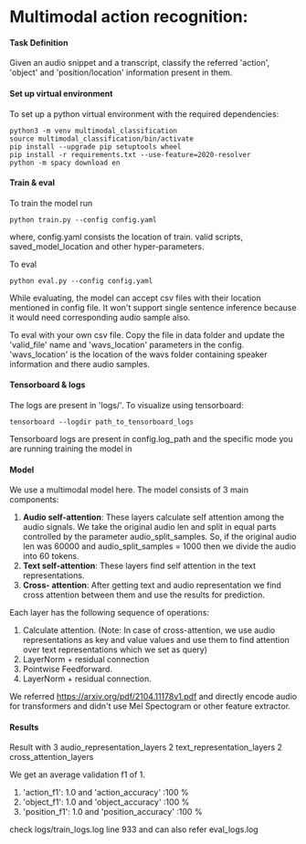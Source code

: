 # Multimodal action recognition:

#### Task Definition
Given an audio snippet and a transcript, classify the referred 'action', 'object' and 'position/location' information present in them.

#### Set up virtual environment
To set up a python virtual environment with the required dependencies:
```
python3 -m venv multimodal_classification
source multimodal_classification/bin/activate
pip install --upgrade pip setuptools wheel
pip install -r requirements.txt --use-feature=2020-resolver
python -m spacy download en
```

#### Train & eval

To train the model run
```
python train.py --config config.yaml
```
where, config.yaml consists the location of train. valid scripts, saved_model_location and other hyper-parameters.

To eval
```
python eval.py --config config.yaml
```
While evaluating, the model can accept csv files with their location mentioned in config file. It won't support single sentence inference because it would need corresponding audio sample also.

To eval with your own csv file. Copy the file in data folder and update the 'valid_file' name and 'wavs_location' parameters in the config. 'wavs_location' is the location of the wavs folder containing speaker information and there audio samples.

#### Tensorboard & logs
The logs are present in 'logs/'. To visualize using tensorboard:

```
tensorboard --logdir path_to_tensorboard_logs
```
Tensorboard logs are present in config.log_path and the specific mode you are running training the model in
#### Model
We use a multimodal model here. The model consists of 3 main components:
1. **Audio self-attention**: These layers calculate self attention among the audio signals. We take the original audio len and split in equal parts controlled by the parameter audio_split_samples. So, if the original audio len was 60000 and audio_split_samples = 1000 then we divide the audio into 60 tokens.
2. **Text self-attention**: These layers find self attention in the text representations.
3. **Cross- attention**: After getting text and audio representation we find cross attention between them and use the results for prediction.

Each layer has the following sequence of operations:
1. Calculate attention. (Note: In case of cross-attention, we use audio representations as key and value values and use them to find attention over text representations which we set as query)
2. LayerNorm + residual connection
3. Pointwise Feedforward.
4. LayerNorm + residual connection.

We referred https://arxiv.org/pdf/2104.11178v1.pdf and
directly encode audio for transformers and didn't use Mel Spectogram or other feature extractor.

#### Results
Result with 
3 audio_representation_layers
2 text_representation_layers
2 cross_attention_layers

We get an average validation f1 of 1.
1. 'action_f1': 1.0 and 'action_accuracy' :100 %
2. 'object_f1': 1.0 and 'object_accuracy' :100 %
3. 'position_f1': 1.0 and 'position_accuracy' :100 %

check logs/train_logs.log line 933 and can also refer eval_logs.log








